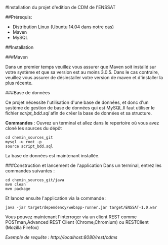 #Installation du projet d'edition de CDM de l'ENSSAT

##Prérequis: 

- Distribution Linux (Ubuntu 14.04 dans notre cas)
- Maven
- MySQL

##Installation

###Maven

Dans un premier temps veuillez vous assurer que Maven soit installé sur votre système et que sa version est au moins 3.0.5. Dans le cas contraire, veuillez vous assurer de désinstaller votre version de maven et d'installer la plus récente.

###Base de données

Ce projet nécessite l'utilisation d'une base de données, et donc d'un système de gestion de base de données qui est 
MySQL.Il faut utiliser le fichier *script_bdd.sql* afin de créer la base de données et sa structure.

**Commandes** :
Ouvrez un terminal et allez dans le repertoire où vous avez cloné les sources du dépôt 
```
cd chemin_sources_git
mysql -u root -p
source script_bdd.sql
```
La base de données est maintenant installée.

###Construction et lancement de l'application
Dans un terminal, entrez les commandes suivantes : 
```
cd chemin_sources_git/java
mvn clean
mvn package
```

Et lancez ensuite l'application via la commande :
```
java -jar target/dependency/webapp-runner.jar target/ENSSAT-1.0.war
```

Vous pouvez maintenant l'interroger via un client REST comme POSTman,Advanced REST Client (Chrome,Chromium) ou RESTClient (Mozilla Firefox) 

*Exemple de requête : http://localhost:8080/rest/cdms*
